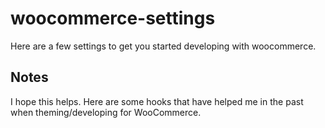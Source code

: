 # woocommerce-settings
Here are a few settings to get you started developing with woocommerce.


## Notes
I hope this helps. Here are some hooks that have helped me in the past when theming/developing for WooCommerce.
